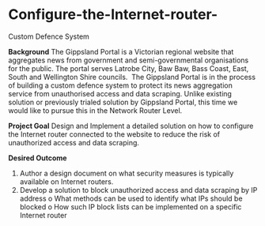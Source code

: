 # Configure-the-Internet-router-
Custom Defence System

**Background**
The Gippsland Portal is a Victorian regional website that aggregates news from
government and semi-governmental organisations for the public. The portal serves
Latrobe City, Baw Baw, Bass Coast, East, South and Wellington Shire councils. 
The Gippsland Portal is in the process of building a custom defence system to protect its
news aggregation service from unauthorised access and data scraping.
Unlike existing solution or previously trialed solution by Gippsland Portal, this time we
would like to pursue this in the Network Router Level.

**Project Goal**
Design and Implement a detailed solution on how to configure the Internet router
connected to the website to reduce the risk of unauthorized access and data scraping.

**Desired Outcome**
1. Author a design document on what security measures is typically available on
Internet routers.
2. Develop a solution to block unauthorized access and data scraping by IP address
  o What methods can be used to identify what IPs should be blocked
  o How such IP block lists can be implemented on a specific Internet router
